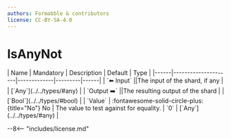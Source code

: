```yaml
---
authors: Formabble & contributors
license: CC-BY-SA-4.0
---
```



# IsAnyNot

<div class="sh-parameters" markdown="1">
| Name | Mandatory | Description | Default | Type |
|------|---------------------|-------------|---------|------|
| `⬅️ Input` ||The input of the shard, if any | | [`Any`](../../types/#any) |
| `Output ➡️` ||The resulting output of the shard | | [`Bool`](../../types/#bool) |
| `Value` | :fontawesome-solid-circle-plus:{title="No"} No  | The value to test against for equality. | `0` | [`Any`](../../types/#any) |

</div>



--8<-- "includes/license.md"

